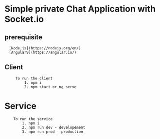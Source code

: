 # Simple private Chat Application with Socket.io

##  prerequisite
      [Node.js](https://nodejs.org/en/)
      [Angular9](https://angular.io/)
     
## Client
         
         To run the client    
	         1. npm i
	         2. npm start or ng serve 


# Service
        To run the service
			1. npm i
			2. npm run dev - developement
			3. npm run prod - production
